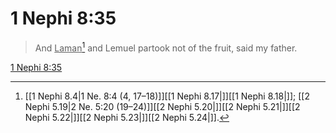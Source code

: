 # 1 Nephi 8:35

> And <u>Laman</u>[^a] and Lemuel partook not of the fruit, said my father.

[1 Nephi 8:35](https://www.churchofjesuschrist.org/study/scriptures/bofm/1-ne/8?lang=eng&id=p35#p35)


[^a]: [[1 Nephi 8.4|1 Ne. 8:4 (4, 17–18)]][[1 Nephi 8.17|]][[1 Nephi 8.18|]]; [[2 Nephi 5.19|2 Ne. 5:20 (19–24)]][[2 Nephi 5.20|]][[2 Nephi 5.21|]][[2 Nephi 5.22|]][[2 Nephi 5.23|]][[2 Nephi 5.24|]].  
